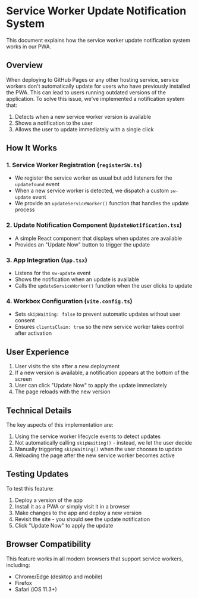 # Service Worker Update Notification System

This document explains how the service worker update notification system works in our PWA.

## Overview

When deploying to GitHub Pages or any other hosting service, service workers don't automatically update for users who have previously installed the PWA. This can lead to users running outdated versions of the application. To solve this issue, we've implemented a notification system that:

1. Detects when a new service worker version is available
2. Shows a notification to the user
3. Allows the user to update immediately with a single click

## How It Works

### 1. Service Worker Registration (`registerSW.ts`)

- We register the service worker as usual but add listeners for the `updatefound` event
- When a new service worker is detected, we dispatch a custom `sw-update` event
- We provide an `updateServiceWorker()` function that handles the update process

### 2. Update Notification Component (`UpdateNotification.tsx`)

- A simple React component that displays when updates are available
- Provides an "Update Now" button to trigger the update

### 3. App Integration (`App.tsx`)

- Listens for the `sw-update` event
- Shows the notification when an update is available
- Calls the `updateServiceWorker()` function when the user clicks to update

### 4. Workbox Configuration (`vite.config.ts`)

- Sets `skipWaiting: false` to prevent automatic updates without user consent
- Ensures `clientsClaim: true` so the new service worker takes control after activation

## User Experience

1. User visits the site after a new deployment
2. If a new version is available, a notification appears at the bottom of the screen
3. User can click "Update Now" to apply the update immediately
4. The page reloads with the new version

## Technical Details

The key aspects of this implementation are:

1. Using the service worker lifecycle events to detect updates
2. Not automatically calling `skipWaiting()` - instead, we let the user decide
3. Manually triggering `skipWaiting()` when the user chooses to update
4. Reloading the page after the new service worker becomes active

## Testing Updates

To test this feature:

1. Deploy a version of the app
2. Install it as a PWA or simply visit it in a browser
3. Make changes to the app and deploy a new version
4. Revisit the site - you should see the update notification
5. Click "Update Now" to apply the update

## Browser Compatibility

This feature works in all modern browsers that support service workers, including:
- Chrome/Edge (desktop and mobile)
- Firefox
- Safari (iOS 11.3+)
